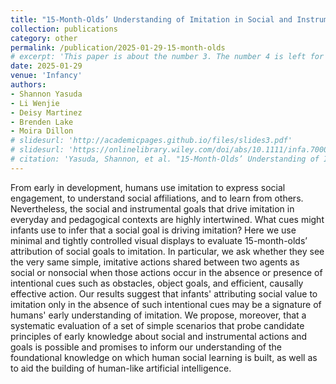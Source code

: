 ```yaml
---
title: "15‐Month‐Olds’ Understanding of Imitation in Social and Instrumental Contexts"
collection: publications
category: other
permalink: /publication/2025-01-29-15-month-olds
# excerpt: 'This paper is about the number 3. The number 4 is left for future work.'
date: 2025-01-29
venue: 'Infancy'
authors:
- Shannon Yasuda
- Li Wenjie
- Deisy Martinez
- Brenden Lake
- Moira Dillon
# slidesurl: 'http://academicpages.github.io/files/slides3.pdf'
# slidesurl: 'https://onlinelibrary.wiley.com/doi/abs/10.1111/infa.70002'
# citation: 'Yasuda, Shannon, et al. "15‐Month‐Olds’ Understanding of Imitation in Social and Instrumental Contexts." Infancy 30.1 (2025): e70002.'
---
```

From early in development, humans use imitation to express social engagement, to understand social affiliations, and to learn from others. Nevertheless, the social and instrumental goals that drive imitation in everyday and pedagogical contexts are highly intertwined. What cues might infants use to infer that a social goal is driving imitation? Here we use minimal and tightly controlled visual displays to evaluate 15-month-olds’ attribution of social goals to imitation. In particular, we ask whether they see the very same simple, imitative actions shared between two agents as social or nonsocial when those actions occur in the absence or presence of intentional cues such as obstacles, object goals, and efficient, causally effective action. Our results suggest that infants' attributing social value to imitation only in the absence of such intentional cues may be a signature of humans' early understanding of imitation. We propose, moreover, that a systematic evaluation of a set of simple scenarios that probe candidate principles of early knowledge about social and instrumental actions and goals is possible and promises to inform our understanding of the foundational knowledge on which human social learning is built, as well as to aid the building of human-like artificial intelligence.